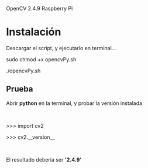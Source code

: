 OpenCV 2.4.9 Raspberry Pi

<h1>Instalación</h1> 
<p>Descargar el script, y ejecutarlo en terminal...</p>
<p>  sudo chmod +x opencvPy.sh</p>
<p>  ./opencvPy.sh</p>

<h2>Prueba</h2>
<p>Abrir <b>python</b> en la terminal, y probar la versión instalada</p>
<br>
<p>  >>>  import cv2</p>
<p>  >>>  cv2.__version__</p>
<br>
<p>El resultado deberia ser  <b>'2.4.9'</b></p>
